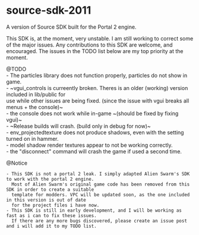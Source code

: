 # source-sdk-2011
A version of Source SDK built for the Portal 2 engine.

This SDK is, at the moment, very unstable. I am still working to correct some of the major issues.
Any contributions to this SDK are welcome, and encouraged. The issues in the TODO list below are 
my top priority at the moment.

@TODO<br>
	- The particles library does not function properly, particles do not show in game.<br>
	- ~vgui_controls is curreently broken. Theres is an older (working) version included in lib/public for<br>
	  use while other issues are being fixed. (since the issue with vgui breaks all menus + the console)~<br>
	- the console does not work while in-game ~(should be fixed by fixing vgui)~<br>
	- ~Release builds will crash. (build only in debug for now)~<br>
	- env_projectedtexture does not produce shadows, even with the setting turned on in hammer.<br>
	- model shadow render textures appear to not be working correctly.<br>
	- the "disconnect" command will crash the game if used a second time.<br>

@Notice

	- This SDK is not a portal 2 leak. I simply adapted Alien Swarm's SDK to work with the portal 2 engine.
	  Most of Alien Swarm's original game code has been removed from this SDK in order to create a suitable
	  template for modders. VPC will be updated soon, as the one included in this version is out of date 
	  for the project files i have now.
	- This SDK is still in early development, and I will be working as fast as i can to fix these issues. 
	  If there are any more bugs discovered, please create an issue post and i will add it to my TODO list.
